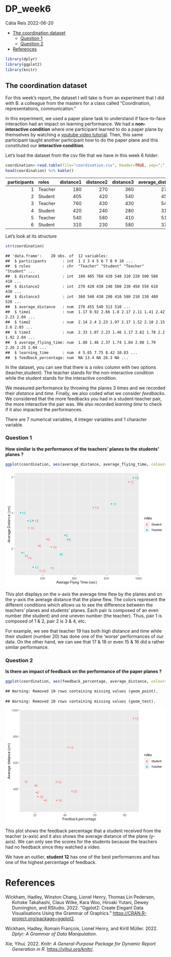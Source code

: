 DP_week6
================
Cátia Reis
2022-06-20

-   [The coordination dataset](#the-coordination-dataset)
    -   [Question 1](#question-1)
    -   [Question 2](#question-2)
-   [References](#references)

``` r
library(dplyr)
library(ggplot2)
library(knitr)
```

## The coordination dataset

For this week’s report, the dataset I will take is from an experiment
that I did with B. a colleague from the masters for a class called “Coordination,
representations, communication.”

In this experiment, we used a paper plane task to understand if
face-to-face interaction had an impact on learning performance. We had a
**non-interactive condition** where one participant learned to do a
paper plane by themselves by watching a [youtube video
tutorial](https://youtu.be/FlE7mRZImuQ?t=48). Then, this same
participant taught another participant how to do the paper plane and
this constituted our **interactive condition**.

Let’s load the dataset from the csv file that we have in this week 6
folder:

``` r
coordination<-read.table(file="coordination.csv", header=TRUE, sep=";",dec=",") 
head(coordination) %>% kable()
```

| participants | roles   | distance1 | distance2 | distance3 | average_distance | time1 | time2 | time3 | average_flying_time | learning_time | feedback_percentage |
|-------------:|:--------|----------:|----------:|----------:|-----------------:|------:|------:|------:|--------------------:|--------------:|--------------------:|
|            1 | Teacher |       180 |       270 |       360 |           270.00 |  1.17 |  2.14 |  2.33 |                1.88 |          4.00 |                  NA |
|            2 | Student |       405 |       420 |       540 |           455.00 |  0.92 |  2.40 |  1.07 |                1.46 |          5.65 |               13.40 |
|            3 | Teacher |       760 |       430 |       430 |           540.00 |  2.66 |  2.23 |  2.23 |                2.37 |          7.75 |                  NA |
|            4 | Student |       420 |       240 |       280 |           313.33 |  1.80 |  1.97 |  1.46 |                1.74 |          8.42 |               26.28 |
|            5 | Teacher |       540 |       580 |       410 |           510.00 |  2.17 |  2.17 |  1.17 |                1.84 |         10.83 |                  NA |
|            6 | Student |       310 |       230 |       580 |           373.33 |  2.11 |  1.52 |  2.62 |                2.08 |          5.77 |               20.83 |

Let’s look at its structure

``` r
str(coordination)
```

    ## 'data.frame':    20 obs. of  12 variables:
    ##  $ participants       : int  1 2 3 4 5 6 7 8 9 10 ...
    ##  $ roles              : chr  "Teacher" "Student" "Teacher" "Student" ...
    ##  $ distance1          : int  180 405 760 420 540 310 220 500 580 410 ...
    ##  $ distance2          : int  270 420 430 240 580 230 450 550 610 430 ...
    ##  $ distance3          : int  360 540 430 280 410 580 210 230 480 520 ...
    ##  $ average_distance   : num  270 455 540 313 510 ...
    ##  $ time1              : num  1.17 0.92 2.66 1.8 2.17 2.11 1.41 2.42 2.23 2.04 ...
    ##  $ time2              : num  2.14 2.4 2.23 1.97 2.17 1.52 2.18 2.15 2.6 2.03 ...
    ##  $ time3              : num  2.33 1.07 2.23 1.46 1.17 2.62 1.78 2.2 1.92 2.04 ...
    ##  $ average_flying_time: num  1.88 1.46 2.37 1.74 1.84 2.08 1.79 2.26 2.25 2.04 ...
    ##  $ learning_time      : num  4 5.65 7.75 8.42 10.83 ...
    ##  $ feedback_percentage: num  NA 13.4 NA 26.3 NA ...

In the dataset, you can see that there is a *roles* column with two
options (teacher,student). The teacher stands for the non-interactive
condition while the student stands for the interactive condition.

We measured performance by throwing the planes 3 times and we recorded
their *distance* and *time*. Finally, we also coded what we consider
*feedbacks*. We considered that the more feedbacks you had in a
student-teacher pair, the more interactive the pair was. We also
recorded *learning time* to check if it also impacted the performances.

There are 7 numerical variables, 4 integer variables and 1 character
variable.

### Question 1

**How similar is the performance of the teachers’ planes to the
students’ planes ?**

``` r
ggplot(coordination, aes(average_distance, average_flying_time, colour=roles,label=rownames(coordination))) + geom_point() + labs(y = "Average Distance (cm)", x = "Average Flying Time (sec)") +  geom_text(hjust = -0.4)
```

![](DP_week6_files/figure-gfm/unnamed-chunk-4-1.png)<!-- -->

This plot displays on the x-axis the average time flew by the planes and
on the y-axis the average distance that the plane flew. The colors
represent the different conditions which allows us to see the difference
between the teachers’ planes and students’ planes. Each pair is composed
of an even number (the student) and one uneven number (the teacher).
Thus, pair 1 is composed of 1 & 2, pair 2 is 3 & 4, etc.

For example, we see that teacher 19 has both high distance and time
while their student (number 20) has done one of the ‘worse’ performances
of our data. On the other hand, we can see that 17 & 18 or even 15 & 16
did a rather similar performance.

### Question 2

**Is there an impact of feedback on the performance of the paper planes
?**

``` r
ggplot(coordination, aes(feedback_percentage, average_distance, colour=roles,label=rownames(coordination))) + geom_point() + labs(y = "Average distance (cm)", x = "Feedback percentage")+  geom_text(hjust = -0.4) 
```

    ## Warning: Removed 10 rows containing missing values (geom_point).

    ## Warning: Removed 10 rows containing missing values (geom_text).

![](DP_week6_files/figure-gfm/unnamed-chunk-5-1.png)<!-- -->

This plot shows the feedback percentage that a student received from the
teacher (x-axis) and it also shows the average distance of the plane
(y-axis). We can only see the scores for the students because the
teachers had no feedback since they watched a video.

We have an outlier, **student 12** has one of the best performances and
has one of the highest percentage of feedback.

# References

<div id="refs" class="references csl-bib-body hanging-indent">

<div id="ref-ggplot2" class="csl-entry">

Wickham, Hadley, Winston Chang, Lionel Henry, Thomas Lin Pedersen,
Kohske Takahashi, Claus Wilke, Kara Woo, Hiroaki Yutani, Dewey
Dunnington, and RStudio. 2022. “Ggplot2: Create Elegant Data
Visualisations Using the Grammar of Graphics.”
<https://CRAN.R-project.org/package=ggplot2>.

</div>

<div id="ref-dplyr" class="csl-entry">

Wickham, Hadley, Romain François, Lionel Henry, and Kirill Müller. 2022.
*Dplyr: A Grammar of Data Manipulation*.

</div>

<div id="ref-knitr" class="csl-entry">

Xie, Yihui. 2022. *Knitr: A General-Purpose Package for Dynamic Report
Generation in R*. <https://yihui.org/knitr/>.

</div>

</div>
